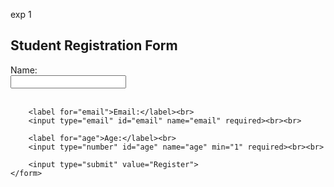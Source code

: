 exp 1
<!DOCTYPE html>
<html>
<head>
    <title>Student Registration Form</title>
</head>
<body>
    <h2>Student Registration Form</h2>
    <form action="/submit_registration" method="POST">
        <label for="name">Name:</label><br>
        <input type="text" id="name" name="name" required><br><br>
        
        <label for="email">Email:</label><br>
        <input type="email" id="email" name="email" required><br><br>
        
        <label for="age">Age:</label><br>
        <input type="number" id="age" name="age" min="1" required><br><br>
        
        <input type="submit" value="Register">
    </form>
</body>
</html>
